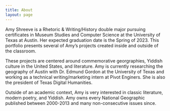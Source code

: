 ```yaml
---
title: About
layout: page
---
```


Amy Shreeve is a Rhetoric & Writing/History double major pursuing certificates in Museum Studies and Computer Science at the University of Texas at Austin. Her expected graduation date is the Spring of 2023. This portfolio presents several of Amy’s projects created inside and outside of the classroom.

These projects are centered around commemorative georgraphies, Yiddish culture in the United States, and literature. Amy is currently researching the geography of Austin with Dr. Edmund Gordon at the University of Texas and working as a technical writing/marketing intern at Pivot Enginers. She is also the president of Texas Digital Humanities.

Outside of an academic context, Amy is very interested in classic literature, modern poetry, and Yiddish. Amy owns every National Geographic published between 2000-2013 and many non-consecutive issues since.
